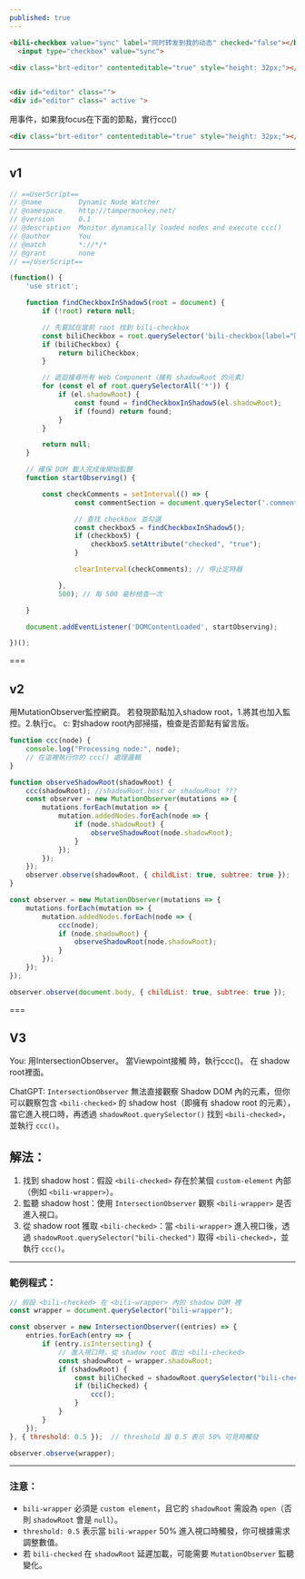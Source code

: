 ```yaml
---
published: true
---
```

```html
<bili-checkbox value="sync" label="同时转发到我的动态" checked="false"></bili-checkbox>
  <input type="checkbox" value="sync">
  
<div class="brt-editor" contenteditable="true" style="height: 32px;"></div>


<div id="editor" class="">
<div id="editor" class=" active ">
```

用事件，如果我focus在下面的節點，實行ccc()
```html
<div class="brt-editor" contenteditable="true" style="height: 32px;"></div>
```

---

## v1

```js
// ==UserScript==
// @name         Dynamic Node Watcher
// @namespace    http://tampermonkey.net/
// @version      0.1
// @description  Monitor dynamically loaded nodes and execute ccc()
// @author       You
// @match        *://*/*
// @grant        none
// ==/UserScript==

(function() {
    'use strict';

    function findCheckboxInShadow5(root = document) {
        if (!root) return null;

        // 先嘗試在當前 root 找到 bili-checkbox
        const biliCheckbox = root.querySelector('bili-checkbox[label="同时转发到我的动态"]');
        if (biliCheckbox) {
            return biliCheckbox;
        }

        // 遞迴搜尋所有 Web Component（擁有 shadowRoot 的元素）
        for (const el of root.querySelectorAll('*')) {
            if (el.shadowRoot) {
                const found = findCheckboxInShadow5(el.shadowRoot);
                if (found) return found;
            }
        }

        return null;
    }

    // 確保 DOM 載入完成後開始監聽
    function startObserving() {

        const checkComments = setInterval(() => {
                const commentSection = document.querySelector('.comment-section'); // 修改為正確的選擇器???

                // 查找 checkbox 並勾選
                const checkbox5 = findCheckboxInShadow5();
                if (checkbox5) {
                    checkbox5.setAttribute("checked", "true");
                }

                clearInterval(checkComments); // 停止定時器

            },
            500); // 每 500 毫秒檢查一次

    }

    document.addEventListener('DOMContentLoaded', startObserving);

})();
```

===

## v2

用MutationObserver監控網頁。
若發現節點加入shadow root，1.將其也加入監控。2.執行c。
c: 對shadow root內部掃描，檢查是否節點有留言版。

```js
function ccc(node) {
    console.log("Processing node:", node);
    // 在這裡執行你的 ccc() 處理邏輯
}

function observeShadowRoot(shadowRoot) {
	ccc(shadowRoot); //shadowRoot.host or shadowRoot ???
    const observer = new MutationObserver(mutations => {
        mutations.forEach(mutation => {
            mutation.addedNodes.forEach(node => {
                if (node.shadowRoot) {
                    observeShadowRoot(node.shadowRoot);
                }
            });
        });
    });
    observer.observe(shadowRoot, { childList: true, subtree: true });
}

const observer = new MutationObserver(mutations => {
    mutations.forEach(mutation => {
        mutation.addedNodes.forEach(node => {
            ccc(node);
            if (node.shadowRoot) {
                observeShadowRoot(node.shadowRoot);
            }
        });
    });
});

observer.observe(document.body, { childList: true, subtree: true });
```

===

## V3

You:
用IntersectionObserver。
當Viewpoint接觸 <bili-checked> 時，執行ccc()。
<bili-checked> 在 shadow root裡面。

ChatGPT:
`IntersectionObserver` 無法直接觀察 Shadow DOM 內的元素，但你可以觀察包含 `<bili-checked>` 的 shadow host（即擁有 shadow root 的元素），當它進入視口時，再透過 `shadowRoot.querySelector()` 找到 `<bili-checked>`，並執行 `ccc()`。

## 解法：

1. 找到 shadow host：假設 `<bili-checked>` 存在於某個 `custom-element` 內部（例如 `<bili-wrapper>`）。
2. 監聽 shadow host：使用 `IntersectionObserver` 觀察 `<bili-wrapper>` 是否進入視口。
3. 從 shadow root 獲取 `<bili-checked>`：當 `<bili-wrapper>` 進入視口後，透過 `shadowRoot.querySelector("bili-checked")` 取得 `<bili-checked>`，並執行 `ccc()`。

---

### 範例程式：

```javascript
// 假設 <bili-checked> 在 <bili-wrapper> 內的 shadow DOM 裡
const wrapper = document.querySelector("bili-wrapper");

const observer = new IntersectionObserver((entries) => {
    entries.forEach(entry => {
        if (entry.isIntersecting) {
            // 進入視口時，從 shadow root 取出 <bili-checked>
            const shadowRoot = wrapper.shadowRoot;
            if (shadowRoot) {
                const biliChecked = shadowRoot.querySelector("bili-checked");
                if (biliChecked) {
                    ccc();
                }
            }
        }
    });
}, { threshold: 0.5 });  // threshold 設 0.5 表示 50% 可見時觸發

observer.observe(wrapper);
```

---

### 注意：

- `bili-wrapper` 必須是 `custom element`，且它的 `shadowRoot` 需設為 `open`（否則 `shadowRoot` 會是 `null`）。
- `threshold: 0.5` 表示當 `bili-wrapper` 50% 進入視口時觸發，你可根據需求調整數值。
- 若 `bili-checked` 在 `shadowRoot` 延遲加載，可能需要 `MutationObserver` 監聽變化。
